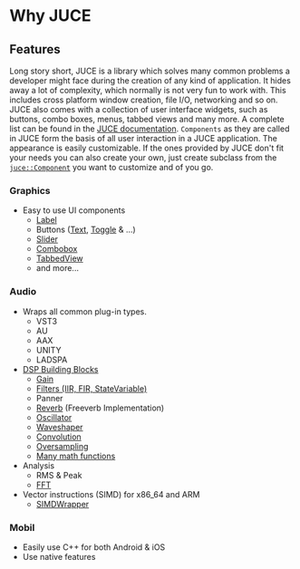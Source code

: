 # Why JUCE

## Features

Long story short, JUCE is a library which solves many common problems a developer might face during the creation of any kind of application. It hides away a lot of complexity, which normally is not very fun to work with. This includes cross platform window creation, file I/O, networking and so on. JUCE also comes with a collection of user interface widgets, such as buttons, combo boxes, menus, tabbed views and many more. A complete list can be found in the [JUCE documentation](https://docs.juce.com/master/index.html#tag_gui). `Components` as they are called in JUCE form the basis of all user interaction in a JUCE application. The appearance is easily customizable. If the ones provided by JUCE don't fit your needs you can also create your own, just create subclass from the [`juce::Component`](https://docs.juce.com/master/classComponent.html) you want to customize and of you go.

### Graphics

- Easy to use UI components
  - [Label](https://docs.juce.com/master/classLabel.html)
  - Buttons ([Text](https://docs.juce.com/master/classTextButton.html), [Toggle](https://docs.juce.com/master/classToggleButton.html) & ...)
  - [Slider](https://docs.juce.com/master/classSlider.html)
  - [Combobox](https://docs.juce.com/master/classComboBox.html)
  - [TabbedView](https://docs.juce.com/master/classTabbedComponent.html)
  - and more...

### Audio

- Wraps all common plug-in types.
  - VST3
  - AU
  - AAX
  - UNITY
  - LADSPA
- [DSP Building Blocks](https://docs.juce.com/master/tutorial_dsp_introduction.html)
  - [Gain](https://docs.juce.com/master/classdsp_1_1Gain.html)
  - [Filters (IIR, FIR, StateVariable)](https://docs.juce.com/master/group__juce__dsp-processors.html)
  - Panner
  - [Reverb](https://docs.juce.com/master/classdsp_1_1Reverb.html) (Freeverb Implementation)
  - [Oscillator](https://docs.juce.com/master/classdsp_1_1Oscillator.html)
  - [Waveshaper](https://docs.juce.com/master/structdsp_1_1WaveShaper.html)
  - [Convolution](https://docs.juce.com/master/classdsp_1_1Convolution.html)
  - [Oversampling](https://docs.juce.com/master/classdsp_1_1Oversampling.html)
  - [Many math functions](https://docs.juce.com/master/group__juce__dsp-maths.html)
- Analysis
  - RMS & Peak
  - [FFT](https://docs.juce.com/master/classdsp_1_1FFT.html)
- Vector instructions (SIMD) for x86_64 and ARM
  - [SIMDWrapper](https://docs.juce.com/master/structdsp_1_1SIMDRegister.html)

### Mobil

- Easily use C++ for both Android & iOS
- Use native features
